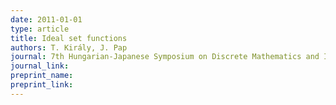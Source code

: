 ```yaml
---
date: 2011-01-01
type: article
title: Ideal set functions
authors: T. Király, J. Pap
journal: 7th Hungarian-Japanese Symposium on Discrete Mathematics and Its Applications, Kyoto (2011), pp 332-340
journal_link: 
preprint_name: 
preprint_link: 
---
```


